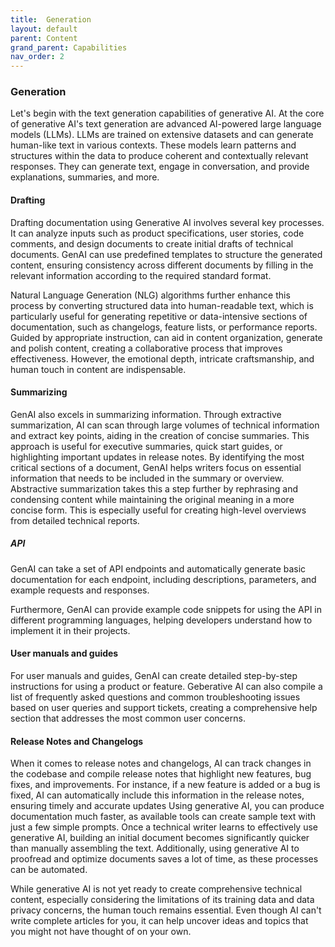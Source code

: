 ```yaml
---
title:  Generation
layout: default
parent: Content
grand_parent: Capabilities
nav_order: 2
---
```


### Generation ###

Let's begin with the text generation capabilities of generative AI. At the core of generative AI's text generation are advanced AI-powered large language models (LLMs). LLMs are trained on extensive datasets and can generate human-like text in various contexts. These models learn patterns and structures within the data to produce coherent and contextually relevant responses. They can generate text, engage in conversation, and provide explanations, summaries, and more. 

#### Drafting ####

Drafting documentation using Generative AI involves several key processes. It can analyze inputs such as product specifications, user stories, code comments, and design documents to create initial drafts of technical documents. GenAI can use predefined templates to structure the generated content, ensuring consistency across different documents by filling in the relevant information according to the required standard format. 

Natural Language Generation (NLG) algorithms further enhance this process by converting structured data into human-readable text, which is particularly useful for generating repetitive or data-intensive sections of documentation, such as changelogs, feature lists, or performance reports. 
Guided by appropriate instruction, can aid in content organization, generate and polish content, creating a collaborative process that improves effectiveness. However, the emotional depth, intricate craftsmanship, and human touch in content are indispensable. 

#### Summarizing  ####
GenAI also excels in summarizing information. Through extractive summarization, AI can scan through large volumes of technical information and extract key points, aiding in the creation of concise summaries. This approach is useful for executive summaries, quick start guides, or highlighting important updates in release notes. By identifying the most critical sections of a document, GenAI helps writers focus on essential information that needs to be included in the summary or overview. Abstractive summarization takes this a step further by rephrasing and condensing content while maintaining the original meaning in a more concise form. This is especially useful for creating high-level overviews from detailed technical reports.

##### API ####
GenAI can take a set of API endpoints and automatically generate basic documentation for each endpoint, including descriptions, parameters, and example requests and responses. 

Furthermore, GenAI can provide example code snippets for using the API in different programming languages, helping developers understand how to implement it in their projects.

#### User manuals and guides ####
For user manuals and guides, GenAI can create detailed step-by-step instructions for using a product or feature. Geberative AI can also compile a list of frequently asked questions and common troubleshooting issues based on user queries and support tickets, creating a comprehensive help section that addresses the most common user concerns.

#### Release Notes and Changelogs ####
When it comes to release notes and changelogs, AI can track changes in the codebase and compile release notes that highlight new features, bug fixes, and improvements. For instance, if a new feature is added or a bug is fixed, AI can automatically include this information in the release notes, ensuring timely and accurate updates
Using generative AI, you can produce documentation much faster, as available tools can create sample text with just a few simple prompts. Once a technical writer learns to effectively use generative AI, building an initial document becomes significantly quicker than manually assembling the text. Additionally, using generative AI to proofread and optimize documents saves a lot of time, as these processes can be automated.

While generative AI is not yet ready to create comprehensive technical content, especially considering the limitations of its training data and data privacy concerns, the human touch remains essential. Even though AI can't write complete articles for you, it can help uncover ideas and topics that you might not have thought of on your own.
